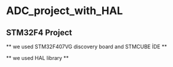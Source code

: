 # ADC_project_with_HAL
 
## STM32F4 Project

** we used STM32F407VG discovery board and STMCUBE İDE **

** we used HAL library **

